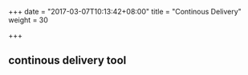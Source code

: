 +++
date = "2017-03-07T10:13:42+08:00"
title = "Continous Delivery"
weight = 30

+++

## continous delivery tool